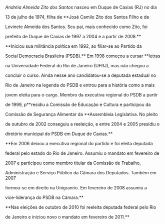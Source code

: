 

*Andréia Almeida Zito dos Santos* nasceu em Duque de Caxias (RJ) no dia

13 de julho de 1974, filha de **José Camilo Zito dos Santos Filho e de

Levinete Almeida dos Santos. Seu pai, mais conhecido como Zito, foi

prefeito de Duque de Caxias de 1997 a 2004 e a partir de 2008.**



**Iniciou sua militância política em 1992, ao filiar-se ao Partido da

Social Democracia Brasileira (PSDB).** Em 1998 começou a cursar **letras

na Universidade Federal do Rio de Janeiro (UFRJ), mas não chegou a

concluir o curso. Ainda nesse ano candidatou-se a deputada estadual no

Rio de Janeiro na legenda do PSDB e entrou para a história como a mais

jovem eleita para o cargo. Membro da executiva regional do PSDB a partir

de 1999, p**residiu a Comissão de Educação e Cultura e participou da

Comissão de Segurança Alimentar da **Assembleia Legislativa. No pleito

de outubro de 2002 conseguiu a reeleição, e entre 2004 e 2005 presidiu o

diretório municipal do PSDB em Duque de Caxias.**



**Em 2006 deixou a executiva regional do partido e foi eleita deputada

federal pelo estado do Rio de Janeiro. Assumiu o mandato em fevereiro de

2007 e participou como membro titular da Comissão de Trabalho,

Administração e Serviço Público da Câmara dos Deputados. Também em 2007

formou-se em direito na Unigranrio. Em fevereiro de 2008 assumiu a

vice-liderança do PSDB na Câmara.**



**Nas eleições de outubro de 2010 foi reeleita deputada federal pelo Rio

de Janeiro e iniciou novo o mandato em fevereiro de 2011.**



